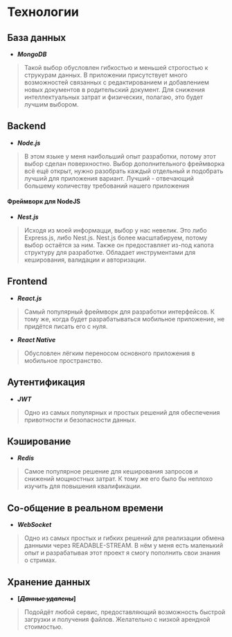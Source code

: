 # Технологии

## База данных

- **_MongoDB_** 
> Такой выбор обусловлен гибкостью и меньшей строгостью к струкурам данных. 
В приложении присутствует много возможностей связанных с редактированием и добавлением новых документов в родительский документ.
Для снижения интеллектуальных затрат и физических, полагаю, это будет лучшим выбором.

## Backend

- **_Node.js_** 
> В этом языке у меня наибольший опыт разработки, потому этот выбор сделан поверхностно.
Выбор дополнительного фреймворка всё ещё открыт, нужно разобрать каждый отдельный и подобрать лучший для приложения вариант.
Лучший - отвечающий большему количеству требований нашего приложения

#### Фреймворк для NodeJS
- **_Nest.js_**
> Исходя из моей информацци, выбор у нас невелик. Это либо Express.js, либо Nest.js. Nest.js более масштабируем, потому выбор остаётся за ним.
> Также он предоставляет из-под капота структуру для разработке. Обладает инструментами для кеширования, валидации и авторизации.
## Frontend

- **_React.js_** 
> Самый популярный фреймворк для разработки интерфейсов. К тому же, когда будет разрабатываться мобильное приложение,
не придётся писать его с нуля.

- **_React Native_** 
> Обусловлен лёгким переносом основного приложения в мобильное пространство.


## Аутентификация

- **_JWT_**
> Одно из самых популярных и простых решений для обеспечения привотности и безопасности данных.

## Кэширование

- **_Redis_**
> Самое популярное решение для кеширования запросов и снижений мощностных затрат. К тому же
> его было бы неплохо изучить для повышения квалификации.

## Со-общение в реальном времени

- _**WebSocket**_
> Одно из самых простых и гибких решений для реализации обмена данными через READABLE-STREAM. В нём у меня есть маленький опыт
> и разрабатывая этот проект я смогу пополнить свои знания о стримах.


## Хранение данных

- **[_~~Данные удалены~~_]**
> Подойдёт любой сервис, предоставляющий возможность быстрой загрузки и получения файлов. Желательно с низкой арендной стоимостью.

